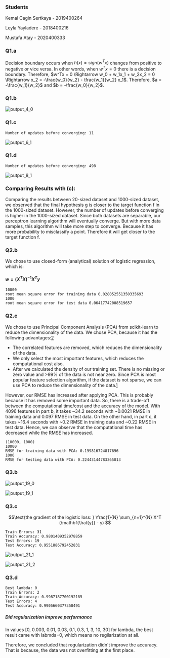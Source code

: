 ### Students
Kemal Cagin Sertkaya - 2019400264

Leyla Yayladere - 2018400216

Mustafa Atay - 2020400333

### Q1.a




Decision boundary occurs when $h(x) = sign(w^Tx)$ changes from positive to negative or vice versa. In other words, when $w^Tx = 0$ there is a decision boundary. Therefore, $w^Tx = 0 \Rightarrow w_0 + w_1x_1 + w_2x_2 = 0 \Rightarrow x_2 = -\frac{w_0}{w_2} - \frac{w_1}{w_2} x_1$. Therefore, $a = -\frac{w_1}{w_2}$ and $b = -\frac{w_0}{w_2}$.



### Q1.b
![output_4_0](https://github.com/laylaylo/Machine-Learning-Algorithms/assets/74381463/637b0311-78f9-48e0-b75c-ef5c706d78ce)
    


### Q1.c


    Number of updates before converging: 11


![output_6_1](https://github.com/laylaylo/Machine-Learning-Algorithms/assets/74381463/da9c2906-75e5-42f7-b245-e6a8b0962250)


### Q1.d

    Number of updates before converging: 498


![output_8_1](https://github.com/laylaylo/Machine-Learning-Algorithms/assets/74381463/4297dd39-df21-466e-8b50-adbd4aaee2f0)

### Comparing Results with (c):
Comparing the results between 20-sized dataset and 1000-sized dataset, we observed that the final hypothesis g is closer to the target function f in the 1000-sized dataset.
However, the number of updates before converging is higher in the 1000-sized dataset. 
Since both datasets are separable, our perceptron learning algorithm will eventually converge. But with more data samples, this algorithm will take more step to converge. Because it has more probability to misclassify a point.
Therefore it will get closer to the target function f.


### Q2.b

We chose to use closed-form (analytical) solution of logistic regression, which is:

#### $w = (X^TX)^{-1}X^Ty$

    10000
    root mean square error for training data 0.028052551350335693
    1000
    root mean square error for test data 0.06417742008519657


### Q2.c

We chose to use Principal Component Analysis (PCA) from scikit-learn to reduce the dimensionality of the data.
We chose PCA, because it has the following advantages:[2]

- The correlated features are removed, which reduces the dimensionality of the data.
- We only select the most important features, which reduces the computational cost also.
- After we calculated the density of our training set. There is no missing or zero value and >99% of the data is not near zero. Since PCA is most popular feature selection algorithm, if the dataset is not sparse, we can use PCA to reduce the dimensionality of the data.[1]

[1]: https://machinelearningmastery.com/dimensionality-reduction-algorithms-with-python/
[2]: https://statisticsglobe.com/advantages-disadvantages-pca#advantages-of-the-pca

However, our RMSE has increased after applying PCA. This is probably because it has removed some important data. So, there is a trade-off between the computational time/cost and the accuracy of the model. 
With 4096 features in part b, it takes ~34.2 seconds with ~0.0021 RMSE in training data and 0.097 RMSE in test data. On the other hand, in part c, it takes ~16.4 seconds with ~0.2 RMSE in training data and ~0.22 RMSE in test data. Hence, we can observe that the computational time has decreased while the RMSE has increased.

    (10000, 1000)
    10000
    RMSE for training data with PCA: 0.199816724817696
    1000
    RMSE for testing data with PCA: 0.22443144783365013



### Q3.b

![output_19_0](https://github.com/laylaylo/Machine-Learning-Algorithms/assets/74381463/f2846a5e-49ba-4c06-ab74-0279a603e287)

![output_19_1](https://github.com/laylaylo/Machine-Learning-Algorithms/assets/74381463/69e878f5-8180-432c-aeea-0955b6c256e4)

### Q3.c
$$\text{the gradient of the logistic loss:     } \frac{1}{N}  \sum_{n=1}^{N} X^T (\mathbf{\hat{y}} - y) $$

    Train Errors: 31
    Train Accuracy: 0.9801409352978859
    Test Errors: 19
    Test Accuracy: 0.9551886792452831

![output_21_1](https://github.com/laylaylo/Machine-Learning-Algorithms/assets/74381463/8881d2f7-145d-4c86-bb0d-61da0f6529dd)


![output_21_2](https://github.com/laylaylo/Machine-Learning-Algorithms/assets/74381463/7952d0f0-0f31-4a3f-bfa1-af8361d5e802)


### Q3.d  

    Best lambda: 0
    Train Errors: 2
    Train Accuracy: 0.9987187700192185
    Test Errors: 4
    Test Accuracy: 0.9905660377358491


##### Did regularization improve performance

In values [0, 0.003, 0.01, 0.03, 0.1, 0.3, 1, 3, 10, 30] for lambda, the best result came with labmda=0, which means no regilarization at all.

Therefore, we concluded that regularization didn't improve the accuracy. That is because, the data was not overfitting at the first place.
